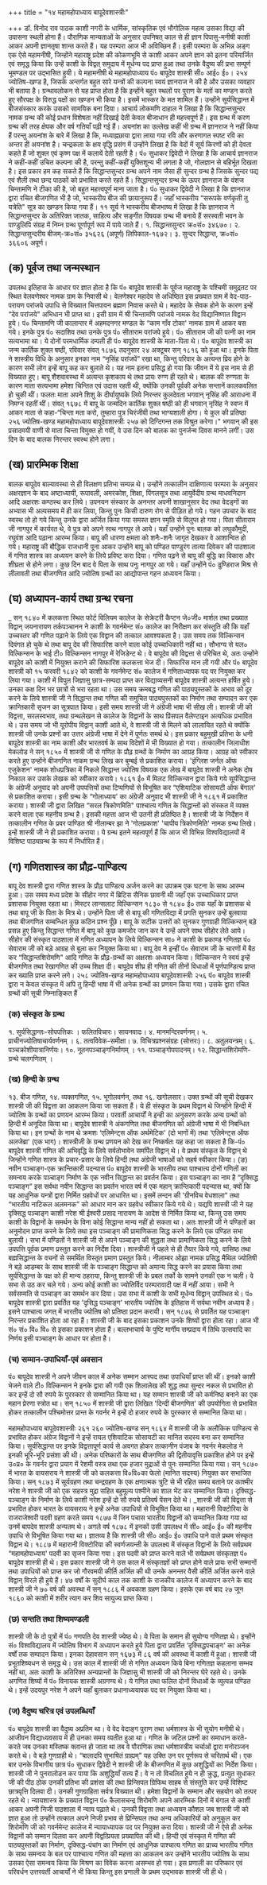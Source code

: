 +++
title = "१४ महामहोपाध्याय बापूदेवशास्त्रीः"

+++
डॉ. विनोद राव पाठक
काशी नगरी के धार्मिक, सांस्कृतिक एवं भौगोलिक महत्व उसका विद्या की उपासना स्थली होना हैं। पौराणिक मान्यताओं के अनुसार उपनिषत् काल से ही ज्ञान पिपासु-मनीषी काशी आकर अपनी ज्ञानतृषा शान्त करते हैं। यह परम्परा आज भी अविच्छिन हैं। इसी परम्परा के अभिन्न अङ्ग एक ऐसे महामनीषी, जिन्होंने महाराष्ट्र प्रदेश की कोकणभूमि से काशी आकर अपने ज्ञान को इतना परिमार्जित एवं समृद्ध किया कि उन्हें काशी के विद्वत् समुदाय में मूर्धन्य पद प्राप्त हुआ तथा उनके वैदुष्य की प्रभा सम्पूर्ण भूमण्डल पर उद्भासित हुयी। ये महामनीषी थे महामहोपाध्याय पं० बापूदेव शास्त्री सी० आई० ई०।
२५४
ज्योतिष-खण्ड है, जिसके अन्तर्गत बहुत सारे यन्त्रों की कल्पना स्वयं ज्ञानराज ने की है और उसका व्यवहार भी बताया है। ग्रन्थावलोकन से यह प्राप्त होता है कि इन्होंने बहुत स्थलों पर पुराण के मतों का मण्डन करते हुए सौरपक्ष के विरुद्ध पक्षों का खण्डन भी किया है। इसमें भास्कर के मत शामिल हैं। उन्होंने सूर्यसिद्धान्त में बीजसंस्कार करके उसको सामयिक बना दिया। आचार्य लोकमणि दाहाल ने लिखा है कि सिद्धान्तसुन्दर नामक ग्रन्थ की कोई प्रधान विशेषता नहीं दिखाई देती केवल बीजाधान ही महत्त्वपूर्ण हैं। इस ग्रन्थ में करण ग्रन्थ की तरह क्षेपक और वर्ष गतियाँ पढ़ी गई हैं। अयनांश का उल्लेख कहीं भी ग्रन्थ में ज्ञानराज ने नहीं किया हैं परन्तु अयनांश के बारे में लिखा है कि, मध्याह्नछाया द्वारा लाया गया रवि और करणागत स्पष्ट रवि का अन्तर ही अयनांश है। चन्द्रकला के क्षय वृद्धि प्रसंग में उन्होंने लिखा है कि वेदों में सूर्य किरणों को ही देवता कहते हैं जो शुक्ल एवं कृष्ण पक्ष में कलायें देती रहती है। पं० सुधाकर द्विवेदी ने लिखा है कि आचार्य ज्ञानराज ने कहीं-कहीं उचित कल्पना की है, परन्तु कहीं-कहीं युक्तिशून्य भी लगता है जो, गोलज्ञान से बहिर्भूत दिखता है। इस प्रकार हम कह सकते हैं कि सिद्धान्तसुन्दर ग्रन्थ अपने नाम जैसा ही सुन्दर ग्रन्थ है जिसके सुन्दर पद्य एवं शैली तथा छन्द पाठकों को प्रभावित करते रहते हैं।
सिद्धान्तसुन्दर ग्रन्थ के ऊपर ज्ञानराज के वंशज चिन्तामणि ने टीका की है, जो बहुत महत्त्वपूर्ण माना जाता है।
पं० सुधाकर द्विवेदी ने लिखा है कि ज्ञानराज द्वारा रचित बीजगणित भी है जो, भास्करीय बीज की छायानुरूप हैं। जहाँ भास्करीय “सरूपके वर्णकृती तु यत्रेति" सूत्र का खण्डन किया गया हैं। ११ सूर्य ने भास्करीय बीजभाष्य में लिखा है कि ज्ञानराज ने सिद्धान्तसुन्दर के अतिरिक्त जातक, साहित्य और सङ्गीत विषयक ग्रन्थ भी बनाये हैं
सरस्वती भवन के पाण्डुलिपि संग्रह में निम्न ग्रन्थ पूर्णापूर्ण रूप में पाये जाते हैं। १. सिद्धान्तसुन्दर क्र०सं० ३४६७०। २. सिद्धान्तसुन्दरीय बीजम्-क्र०सं० ३५६२६ (अपूर्ण) लिपिकाल-१६७२। ३. सुन्दर सिद्धान्त, क्र०सं० ३६६०६ अपूर्ण।
## (क) पूर्वज तथा जन्मस्थान
उपलब्ध इतिहास के आधार पर ज्ञात होता है कि पं० बापूदेव शास्त्री के पूर्वज महाराष्ट्र के पश्चिमी समुद्रतट पर स्थित वेलवणेश्वर नामक ग्राम के निवासी थे। वेलणेश्वर महादेव से अधिष्ठित इस प्रख्यात ग्राम में वेद-पाठ-परायण परांजये उपाधि से विख्यात चित्तपावन ब्रह्मण निवास करते थे। महादेव के सेवक होने के कारण इन्हें “देव परांजये" अभिधान भी प्राप्त था। इसी ग्राम में श्री चिन्तामणि परांजये नामक वेद विद्यानिष्णात विद्वान हुये। पं० चिन्तामणि जी कालान्तर में अहमदनगर मण्डल के “काम गाँव टोका' नामक ग्राम में आकर बस गये। इनके पुत्र पं० सदाशिव तथा उनके पुत्र पं० सीताराम परांजपे हुये। पं० सीताराम जी की पत्नी का नाम सत्यभामा था। ये दोनों परमधार्मिक दम्पती ही पं० बापूदेव शास्त्री के माता-पिता थे।
पं० बापूदेव शास्त्री का जन्म कार्तिक शुक्ल षष्ठी, रविवार संवत् १८७६ तदनुसार २४ अक्टूबर सन् १८१६ को हुआ था। इनके पिता ने शास्त्रीय विधि के अनुसार इनका नाम “नृसिंह परांजपें” रखा था, किन्तु परिवार के अत्यन्त प्रिय होने के कारण सभी लोग इन्हें बापू कह कर बुलाते थे। यह नाम इतना प्रसिद्ध हो गया कि जीवन में ये इस नाम से ही विख्यात हुए।
बापू शैशवावस्था में अत्यन्त कृशकाय थे तथा प्रायः रुग्ण ही रहते थे। बालक की रुग्णता के कारण माता सत्यभामा हमेशा चिन्तित एवं उदास रहती थी, क्योंकि उनकी पूर्वकी अनेक सन्तानें कालकवलित हो चुकी थीं। फलतः माता अपने शिशु के दीर्घायुष्यके लिये निरन्तर कुलदेवता भगवान् नृसिंह की आराधना में निमग्न रहतीं थीं। संवत् १६७८ में बापू के जन्मदिन कार्तिक शुक्ल षष्ठी को ही भगवान् नृसिंह ने स्वप्न में आकर माता से कहा-“चिन्ता मता करो, तुम्हारा पुत्र चिरंजीवी तथा भाग्यशाली होगा। ये कुल की प्रतिष्ठा
२५६
ज्योतिष-खण्ड
महामहोपाध्याय बापूदेवशास्त्रीः
२५७
को दिग्दिगन्त तक विश्रुत करेगा।" भगवान् की इस प्रसादमयी वाणी से माता चिन्ता विमुक्त हो गयीं, वे उस दिन को बालक का पुनर्जन्म दिवस मानने लगीं। उस दिन के बाद बालक निरन्तर स्वस्थ होने लगा।
## (ख) प्रारम्भिक शिक्षा
बालक बापूदेव बाल्यावस्था से ही विलक्षण प्रतिभा सम्पन्न थे। उन्होंने तत्कालीन दाक्षिणात्य परम्परा के अनुसार अक्षरज्ञान के बाद अष्टाध्यायी, रूपावली, अमरकोश, शिक्षा, पिंगलसूत्र तथा आयुर्वेदीय ग्रन्थ माधवनिदान आदि अक्षरशः कण्ठस्थ कर लिये। उपनयन संस्कार के अनन्तर अपनी शाखानुसार वेद तथा वेदङ्गों का अभ्यास भी अल्पसमय में ही कर लिया, किन्तु पुनः किसी दारुण रोग से पीड़ित हो गये। गहन उपचार के बाद स्वस्थ तो हो गये किन्तु उनके द्वारा अर्जित किया गया समस्त ज्ञान स्मृति से विलुप्त हो गया। पिता सीताराम जी नागपुर में कार्यरत थे, वे पुत्र को अपने साथ नागपुर ले आये। यहाँ उन्होंने पुनः बालक को लघुकौमुदी, रघुवंश आदि पढ़ाना आरम्भ किया। बापू की धारणा क्षमता को शनैः-शनैः जागृत देखकर वे आशान्वित हो गये। महाराष्ट्र की बौद्धिक राजधानी पूना आकर उन्होंने बापू को पण्डित पाण्डुरंग तात्या दिवेकर की पाठशाला में गणित शास्त्र का अध्ययन करने के लिये प्रविष्ट करा दिया। गणित पढ़ने से बापू की बुद्धि का विकास और शीघ्रता से होने लगा। कुछ दिन बाद वे पिता के साथ पनुः नागपुर आ गये। यहाँ उन्होंने पं० ढुण्डिराज मिश्र से लीलावती तथा बीजगणित आदि ज्योतिष ग्रन्थों का आद्योपान्त गहन अध्ययन किया।
## (घ) अध्यापन-कार्य तथा ग्रन्थ रचना
_ सन् १८४० में कलकत्ता स्थित फोर्ट विलियम कालेज के सेक्रेटरी कैप्टन जे०जी० मार्शल तथा प्रख्यात विद्वान् जयनारायण तर्कपञ्चानन ने काशी के गवर्नमेन्ट सं० कालेज का निरीक्षण कर संस्तुति की कि यहाँ उच्चस्तर की गणित पढ़ाने के लिये एक विद्वान की तत्काल आवश्यकता है। उस समय तक विल्किन्सन दिवंगत हो चुके थे तथा बापू देव की सिफारिश करने वाला कोई उच्चाधिकारी नहीं था। सौभाग्य से यल० विल्किन्सन के भाई टी० विल्किन्सन नागपुर में रेजिडेन्ट थे। वे बापूदेव की विद्वत्ता से परिचित थे, अतः उन्होंने बापूदेव को काशी में नियुक्त कराने की सिफारिश कलकत्ता भेज दी। सिफारिस मान ली गयी और पं० बापूदेव शास्त्री को १५ फरवरी १८४२ को काशी के गवर्नमेन्ट सं० कालेज में गणिताध्यापक पद पर नियुक्त कर लिया गया।
काशी में विपुल जिज्ञासु छात्र-सम्पदा प्राप्त कर विद्याव्यसनी बापूदेव शास्त्री अत्यन्त हर्षित हुये। उनका कक्ष दिन भर छात्रों से भरा रहता था। उस समय क्रमबद्ध गणित की पाठ्यपुस्तकों के अभाव को दूर करने के लिये शास्त्री जी ने सिद्धान्त तथा गणित की समुचित पाठ्यपुस्तकों का निर्माण तथा सम्पादन कर एक क्रान्तिकारी सृजन का सूत्रपात किया। इसी समय शास्त्री जी ने अंग्रेजी भाषा भी सीख ली। शास्त्री जी की विद्वत्ता, सरलस्वभाव, तथा ग्रन्थलेखन से कालेज के विद्वानों के साथ प्रिंसपल वैलेण्टाइन अत्यधिक प्रभावित थे। उस समय जो भी यूरोपीय विद्वान् काशी आते थे, वे शास्त्री जी से मिलने को लालायित रहते थे क्योंकि शास्त्री जी उनके प्रश्नों का उत्तर अंग्रेजी भाषा में देने में पूर्णतः समर्थ थे। इस प्रकार बहुमुखी प्रतिभा के धनी बापूदेव शास्त्री का नाम काशी और भारतवर्ष के साथ विदेशों में भी विख्यात हो गया।
तत्कालीन जिलाधीश मेकलोड ने सन् १८५० में शास्त्री जी से गणित के प्रौढ़ ग्रन्थों के निर्माण का आग्रह किया। आग्रह को स्वीकार करते हुए उन्होंने बीजगणित नाकम ग्रन्थ लिख कर बुम्बई से प्रकाशित कराया। 'इंग्लिश जर्नल ऑफ एजुकेशन' नामक शोधप्रत्रिका में निकले सिद्धान्त ज्योतिष विषयक एक लेख में बापूदेव शास्त्री ने अनेक दोष निकाल कर उसके लेखक को स्वीकार कराये। १८६१ ई० में मिलट विल्किन्सन द्वारा किये गये सूर्यसिद्धान्त के अंग्रेजी अनुवाद को अपनी उपपत्तियों तथा टिप्पणियों से विभूषित कर “एशियाटिक सोसायटी ऑफ बेंगाल' से प्रकाशित कराया। इसी ग्रन्थ के “गोलाध्याय' का अंग्रेजी अनुवाद भी शास्त्री जी ने १८६१ में प्रकाशित कराया। शास्त्री जी द्वारा लिखित “सरल त्रिकोणमिति" पाश्चात्य गणित के सिद्धान्तों को संस्कत में व्यक्त करने वाला एक महनीय ग्रन्थ है। इसकी महत्ता आज भी उतनी ही प्रतिष्ठित है। शास्त्री जी के निर्देशन में तत्कालीन गणित के प्रवर पाण्डित श्री नीलाम्बर झा ने 'गोलप्रकाश' 'चापीय त्रिकोणमिति' नामक ग्रन्थ लिखे। इन्हें शास्त्री जी ने ही प्रकाशित कराया। ये ग्रन्थ इतने महत्वपूर्ण हैं कि
आज भी विभिन्न विश्वविद्यालयों में विशिष्ट पाठ्यग्रन्थ के रूप में निर्धारित हैं।
## (ग) गणितशास्त्र का प्रौढ़-पाण्डित्य
बापू देव शास्त्री द्वारा गणित शास्त्र के प्रौढ़ पाण्डित्य अर्जन करने का उपक्रम एक घटना के साथ आरम्भ हुआ। उस समय मध्य प्रदेश के सीहोर नगर में ब्रिटिस सैनिक छावनी थी जहाँ एक उच्चाधिकार प्राप्त प्रशासक नियुक्त रहता था। मिस्टर लान्सलाट विल्किन्सन १८३० से १८४० ई० तक यहाँ के प्रशासक थे तथा बापू जी के पिता के मित्र थे। उन्होंने पिता जी से बापू की गणितविद्या में प्रगति सुनकर उन्हें बुलवाया तथा बीजगणित सम्बन्धित कुछ कठिन प्रश्न पूँछे। बापू के सटीक उत्तरों को सुनकर गुणग्राही विल्किन्सन् बड़े प्रसन्न हुए किन्तु सिद्धान्त गणित में बापू को कुछ कमजोर जान कर वे उन्हें अपने साथ सीहोर लेते आये। सीहोर की संस्कृत पाठशाला में गणित अध्यापन के लिये विल्किन्सन सा० ने काशी के प्रकाण्ड गणितज्ञ पं० सेवाराम जी को बड़े आग्रह से बुला कर नियुक्त किया था। बापू देव ने इन्हीं पं० सेवाराम जी के चारणों में बैठ कर “सिद्धान्तशिरोमणि" आदि गणित के प्रौढ़-ग्रन्थों का अक्षरशः अध्ययन किया। विल्किन्सन ने स्वयं इन्हें बीजगणित तथा रेखागणित की उच्च शिक्षा दी। बापूदेव शीघ्र ही गणित की तीनों विधाओं में पूर्णपाण्डित्य प्राप्त कर ख्याति प्राप्त करने लगे।
२५८
ज्योतिष-खण्ड
महामहोपाध्याय बापूदेवशास्त्रीः
२५६
पं० बापूदेव शास्त्री द्वारा न केवल संस्कृत में अपि तु हिन्दी भाषा में भी अनेक ग्रन्थों का प्रणयन किया गया। उसके द्वारा रचित ग्रन्थों की सूची निम्नाङ्कित हैं
### (क) संस्कृत के ग्रन्थ
१. सूर्यसिद्धान्तः-सोपपत्तिकः ।
फलितविचारः।
सायनवादः। ४. मानमन्दिरवर्णनम्। ५. प्राचीनज्योतिषाचार्यवर्णनम् । ६. तत्वविवेक-समीक्षा। ७. विचित्रप्रश्नसंग्रहः (सोत्तरः)। ८. अतुलयन्त्रम्। ६. पञ्चक्रोशीयात्रानिर्णयः। १०. नूतनपञ्चाङ्गनिर्माणम् । ११. पञ्चाङ्गोपपादनम्। १२. सिद्धान्तशिरोमणि-ग्रन्थे चलगणितम् ।
### (ख) हिन्दी के ग्रन्थ
१३. बीज गणित, १४. व्यक्तगणित, १५. भूगोलवर्णन, तथा १६. खगोलसार।
उक्त ग्रन्थों की सूची देखकर शास्त्री जी की विद्वत्ता का आकलन किया जा सकता हैं। ये ही संस्कृत के प्रथम विद्वान थे जिन्होंने हिन्दी में ज्योतिष के ग्रन्थों का प्रणयन आरम्भ किया। परवर्ती आचार्यों ने इन्ही का अनुसरण करके अन्य ग्रन्थों को हिन्दी में अनूदित किया था। बापूदेव शास्त्री ने अंकगणित तथा बीजगणित को अंग्रेजी भाषा में भी निबन्धित किया था। इन ग्रन्थों के नाम थे क्रमशः ‘एलिमेन्ट्स ऑफ अर्थमेटिक' (दो भागों में) तथा ‘एलिमेन्ट्स ऑफ अलजेब्रा' (एक भाग)।
शास्त्रीजी के ग्रन्थ प्रणयन को देख कर निष्कर्षतः यह कहा जा सकता है कि-पं० बापूदेव शास्त्री गणित की अभिवृद्धि के लिये सर्वतोभावेन समर्पित विद्वान् थे। वे प्रथम संस्कृत के विद्वान् थे जिन्होंने गणित शास्त्र के प्रचार-प्रसार के लिये हिन्दी तथा अंग्रेजी भाषाओं को सहर्ष स्वीकार किया।
(ङ) नवीन पञ्चाङ्ग-एक क्रान्तिकारी पदन्यास
पं० बापूदेव शास्त्री के भारतीय तथा पाश्चात्य दोनों गणितों का समन्वय करके पञ्चाङ्ग निर्माण के एक नवीन सिद्धान्त का प्रवर्तन किया। इस पञ्चाङ्ग का नाम है
“दृक्सिद्ध पञ्चाङ्ग” इस सर्वथा नवीन सिद्धान्त का प्रवर्तन भारत वर्ष में एक महान् क्रान्तिकारी पदन्यास था, क्यों कि यह आधुनिक यन्त्रों द्वारा निर्मित ग्रहवेधों पर आधारित था। इसमें लन्दन की 'ग्रीनविच वेधशाला” तथा “भारतीय नाटिकल अलमनक” को आधार मान कर ग्रहवेध स्वीकार किये गये थे।
यद्यपि शास्त्री जी ने यह दृक्सिद्ध पञ्चाङ्ग काशी नरेश श्री ईश्वरी प्रसाद नारायण के आदेश से निर्मित किया था, किन्तु उस समय काशी के विद्वानों के समर्थन के विना कोई सिद्धान्त मान्य नहीं हो सकता था। अतः शास्त्री जी ने पण्डितों का अनुमोदन प्राप्त करने के लिये तथा इस पञ्चाङ्ग की प्रामाणिकता सिद्ध करने के लिये एक पण्डित सभा बुलायी। सभा में पण्डितों ने शास्त्री जी से अपने पञ्चाङ्ग की शुद्धता तथा प्रामाणिकता सिद्ध करने के लिये उपपत्ति पूर्वक प्रमाण प्रस्तुत करने का निर्देश दिया। शास्त्रीजी ने पहले से ही तैयार किये गये, वासिष्ठ तथा बह्मसिद्धान्त के वचनों से समर्थित विस्तृत प्रमाण प्रस्तुत किये। नीलाम्बर ओझा नामक प्रसिद्ध मैथिल ज्योतिषी ने बड़े आडम्बर के साथ शास्त्री जी के पञ्चाङ्ग सिद्धान्त को अमान्य सिद्ध करने का प्रयास किया तथा सूर्यसिद्धान्त के पक्ष को ही मान्य ठहराया, किन्तु शास्त्री जी के प्रबल तर्को के सामने उनकी एक न चली। वे सभा से उठ कर चले गये। अन्य कोई काशी का ज्योतिर्विद परम्परावादी पक्ष में नहीं आया। सभी ने सर्वसम्मति से पञ्चाङ्ग का समर्थन कर दिया। उस सभा में काशी के सभी मूर्धन्य विद्वान् उपस्थित थे।
पं० बापूदेव शास्त्री द्वारा प्रवर्तित यह 'दृसिद्ध पञ्चाङ्ग' भारतीय ज्योतिष के इतिहास में सर्वथा नवीन अध्याय है। इसने पाश्चात्य जगत् में भारतीय ज्योतिष को प्रतिष्ठा प्रदान करायी। सन् १८७६ से प्रवर्तित यह पञ्चाङ्ग निरन्तर प्रकाशित होता आ रहा हैं। शास्त्री जी के बाद इसका प्रकाशन उनके शिष्यों द्वारा होता रहा। आज भी सं० सं० वि० वि० से इसका प्रकाशन होता हैं। बल्लभाचार्य के पुष्टि मार्गीय सम्प्रदाय में तिथि उत्सवादि
का निर्णय इसी पञ्चाङ्ग के आधार पर होता है।
### (च) सम्मान-उपाधियाँ-एवं अवसान
पं० बापूदेव शास्त्री ने अपने जीवन काल में अनेक सम्मान आस्पद तथा उपाधियाँ प्राप्त की थीं। इनको काशी भेजने वाले टी० विल्किन्सन ने इनके द्वारा की गयी एक शिलालेख की शुद्ध तथा सुन्दर नकल से प्रभावित हो कर इन्हें दो सौ रुपये के पुरस्कार से सम्मानित किया था। यह सम्मान शास्त्री जी को कर्मनिष्ठ बनाने का एक महान प्रेरणा स्त्रोत था। सन् १८५० में शास्त्री जी द्वारा लिखित 'दिन्दी बीजगणित' की उपयोगिता से प्रभावित होकर तत्कालीन पश्चिमोत्तर प्रान्त के गवर्नर ने इन्हें दो हजार रुपये के पुरस्कार से सम्मानित किया था।

महामहोपाध्याय बापूदेवशास्त्रीः
२६१
२६०
ज्योतिष-खण्ड सन् १८६४ में शास्त्री जी के अलौकिक पाण्डित्य से प्रभावित होकर अंग्रेज विद्वानों ने इन्हें रायल एशियाटिक सोसायटी का मानित सदस्य बना कर सम्मानित किया। सूर्यसिद्धान्त पर इनके विद्वत्तापूर्ण कार्य से अवगत होकर तत्कानीन पंजाब के गवर्नर मेकलोड ने इनकी भूरि-भूरि प्रसंशा की थी। अनेक परिष्कारों के साथ बीजगणित की द्वितीयावृत्ति प्रकाशित होने पर इन्हें उ०प्र० के गवर्नर द्वारा प्रयाग में रेशमी वस्त्र तथा एक हजार मुद्राओं से पुनः सम्मानित किया गया।
सन् १८७० में भारत के वायसराय ने शास्त्री जी को कलकत्ता वि०वि०का फेलो (मानित सदस्य) नियुक्त कर सभाजित किया। सन् १८७३ में सूर्यग्रहण तथा चन्द्रग्रहण के एक क्षणात्मक त्रुटि से भी रहित समय बताने पर काश्मीर नरेश ने शास्त्री जी को एक सहस्त्र मुद्रा सहित बहुमूल्य पश्मीने का शाल भेंट कर सम्मानित किया। दृक्सिद्ध-पञ्चाङ्ग के निर्माण के लिये काशी नरेश इन्हें दो सौ रुपये प्रतिवर्ष पेंसन देते थे।
_शास्त्री जी की विद्वत्ता से प्रभावित होकर भारत के वायसराय ने इन्हें अनेक उपाधियों से विभूषित किया था। महारानी विक्टोरिया के राजराजेश्वरी पदवी ग्रहण करते समय १८७७ में जिन पचास भारतीय विद्वानों को सम्मानित किया गया था उनमें बापदेव शास्त्री अन्यतम थे। अगले वर्ष १८७८ में इनकों उसी उपलक्ष्ध में सी० आई० ई० की महनीय उपाधि से विभूषित किया गया था। ज्ञातव्य है कि शास्त्री जी सी० आई० ई० उपाधि पाने वाले प्रथम संस्कृत विद्वान थे। १८८७ में महारानी विक्टोरिया की स्वर्णजयन्ती के उपलक्ष्य में संस्कृत विद्वानों के लिये सर्वप्रथम “महामहोपाध्याय' पदवी का सृजन किया गया। इस पदवी को प्राप्त करने वाले भी सर्वप्रथम संस्कृतज्ञ पं० बापूदेव शास्त्री ही थे। इस प्रकार शास्त्री जी ने उस काल में संस्कृतज्ञों को प्राप्त होने वाले प्रायः सभी सम्मानों तथा उपाधियों को प्राप्त कर जो गौरवमयी कीर्ति अर्जित की थी उनके अनन्तर वैसी कीर्ति अर्जित करने वाले विद्वान् विरले ही हुये हैं। ४७ वर्षों के सुदीर्घ काल तक काशी के राजकीय कालेज में अध्यापन करने के बाद शास्त्री जी ने ७० वर्ष की अवस्था में सन् १८८६ में अवकाश ग्रहण किया। इसके एक वर्ष बाद २७ जून १८६० को काशी में शरीर त्याग कर शिव सायुज्य प्राप्त किया।
### (छ) सन्तति तथा शिष्यमण्डली
शास्त्री जी के दो पुत्रों में पं० गणपति देव शास्त्री ज्येष्ठ थे। ये पिता के समान ही सुयोग्य गणितज्ञ थे। इन्होंने सं० विश्वविद्यालय में ज्योतिष विभाग में अध्यापन करते हुये पिता द्वारा प्रवर्तित ‘दृक्सिद्धपचाङ्ग' का अनेक वर्षों तक सम्पादन किया। इनका देहावसान
सन् १६७३ में ८६ वर्ष की अवस्था में काशी में हुआ।
शास्त्री जी प्रभूतशिष्यधन से समृद्ध थे। उस काल में शास्त्री जी से गणित अध्ययन किये बिना गणितज्ञ कहलाना सम्भव नहीं था, अतः काशी के अतिरिक्त अन्यप्रान्तों के जिज्ञासु भी शास्त्री जी को निरन्तर घेरे रहते थे। उनके अगणित शिष्यों में पं० विनायक शास्त्री अग्रगण्य थे। ये गणित तथा फलित दोनों विधाओं के व्युत्पन्न पण्डित थे। इन्हें उदयपुर नरेश ने अपने यहाँ बुलाकर प्रधानाध्ययापक पद पर नियुक्त किया था।
### (ज) वैदुष्य चरित्र एवं उपलब्धियाँ
पं० बापूदेव शास्त्री का वैदुष्य अप्रतिम था। वे वेद वेदाङ्ग पुराण तथा धर्मशास्त्र के भी सुयोग मनीषी थे। आजीवन विद्याध्यवसाय में ही उनका समय व्यतीत हुआ था। गणित के जटिल प्रश्नों का समाधान करते-करते जब उनका मस्तिष्क क्लान्त हो जाता था तब वे पौराणिक तथा धर्मशास्त्रीय चर्चाओं द्वारा मनोरञ्जन करते थे। वे बड़े गुणग्राही थे। “बालादपि सुभाषितं ग्राह्यम्” यह उक्ति उन पर पूर्णरूप से चरितार्थ थी। एक बार उनके विभागीय छात्र पं० सुधाकर द्विवेदी ने शास्त्री जी के बीजगणित में कुछ अशुद्धियों का निर्देश किया। शास्त्री जी ने पुनरालोडन कर पाया कि अशुद्धियाँ सत्य हैं। वे न तो विचलित हुये न ही क्रुद्ध, प्रत्युत सुधाकर जी की पीठ ठोक उनकी प्रतिभा की प्रशंसा की तथा प्रिन्सिपल ग्रिफिथ साहब से संस्तुति कर उन्हें विशिष्ट छात्रवृत्ति दिलवा दी। उनकी गुणग्राहिता सर्वत्र विख्यात थी। हमेशा विद्वानों के सम्मान और सहयोग को तत्पर रहते थे। न्यायशास्त्र के प्रख्यात विद्वान पं० कैलासचन्द्र शिरोमणि अपने आरम्भिक दिनों में बंगाल से काशी आकर अपनी निजी पाठशाला में न्याय पढ़ाते थे। उनकी विद्वत्ता तथा अध्ययन कौशल जब शास्त्री जी को ज्ञात हुआ तो उन्होंने तत्काल अपने निजी प्रभाव से प्रिन्सिपल तथा अन्य अधिकारियों को अनुकूल कर शिरोमणि जी को गवर्नमेन्ट कालेज में न्यायाध्यापक पद पर नियुक्त करा दिया। शास्त्री जी ने ऐसे ही अनेक विद्वानों को सम्मान दिलवा कर अपनी विद्वत्प्रियता प्रख्यापित की थी।
हिन्दी एवं संस्कृत में गणित की पाठ्यपुस्तकों का निर्माण, दृक्सिद्ध-पंचांग का निर्माण एवं आधुनिक पाश्चात्य गणित का प्राच्य भारतीय गणित के साथ समन्वय के बल पर पाश्चात्य गणित की महत्ता का आकलन कर उन्होंने भारतीय ज्योतिष के साथ उसका ऐसा समन्वय किया कि मिश्रण का विवेक करना असम्भव हो गया। इस प्रणाली का परिष्कार एवं परिवर्धन उत्तरवर्ती आचार्यों ने भी किया किन्तु इस प्रणाली के प्रथम उद्भावक शास्त्री जी ही थे।
